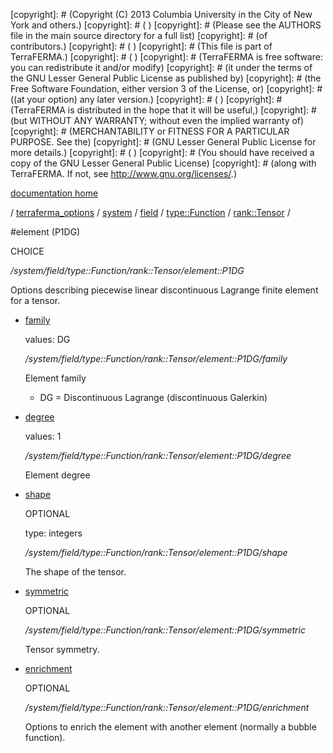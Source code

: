 [copyright]: # (Copyright (C) 2013 Columbia University in the City of New York and others.)
[copyright]: # ( )
[copyright]: # (Please see the AUTHORS file in the main source directory for a full list)
[copyright]: # (of contributors.)
[copyright]: # ( )
[copyright]: # (This file is part of TerraFERMA.)
[copyright]: # ( )
[copyright]: # (TerraFERMA is free software: you can redistribute it and/or modify)
[copyright]: # (it under the terms of the GNU Lesser General Public License as published by)
[copyright]: # (the Free Software Foundation, either version 3 of the License, or)
[copyright]: # ((at your option) any later version.)
[copyright]: # ( )
[copyright]: # (TerraFERMA is distributed in the hope that it will be useful,)
[copyright]: # (but WITHOUT ANY WARRANTY; without even the implied warranty of)
[copyright]: # (MERCHANTABILITY or FITNESS FOR A PARTICULAR PURPOSE. See the)
[copyright]: # (GNU Lesser General Public License for more details.)
[copyright]: # ( )
[copyright]: # (You should have received a copy of the GNU Lesser General Public License)
[copyright]: # (along with TerraFERMA. If not, see <http://www.gnu.org/licenses/>.)

[documentation home](https://github.com/terraferma/terraferma/wiki/Documentation)

/ [terraferma_options](../../../../../terraferma_options.md) / [system](../../../../system.md) / [field](../../../field.md) / [type::Function](../../type__Function.md) / [rank::Tensor](../rank__Tensor.md) /

#element (P1DG)

CHOICE 

*/system/field/type::Function/rank::Tensor/element::P1DG*

Options describing piecewise linear discontinuous Lagrange finite element for a tensor.

* [family](element__P1DG/family.md "child")

    values: DG

    */system/field/type::Function/rank::Tensor/element::P1DG/family*

    Element family
    
    - DG = Discontinuous Lagrange (discontinuous Galerkin)

* [degree](element__P1DG/degree.md "child")

    values: 1

    */system/field/type::Function/rank::Tensor/element::P1DG/degree*

    Element degree

* [shape](element__P1DG/shape.md "child")

    OPTIONAL 

    type: integers

    */system/field/type::Function/rank::Tensor/element::P1DG/shape*

    The shape of the tensor.

* [symmetric](element__P1DG/symmetric.md "child")

    OPTIONAL 

    */system/field/type::Function/rank::Tensor/element::P1DG/symmetric*

    Tensor symmetry.

* [enrichment](element__P1DG/enrichment.md "child")

    OPTIONAL 

    */system/field/type::Function/rank::Tensor/element::P1DG/enrichment*

    Options to enrich the element with another element (normally a bubble function).

[autogenerated]: # (This file was automatically generated from the schema file:/home/cwilson/repos/github/TerraFERMA/TerraFERMA/buckettools/schemas/element.rng.)

